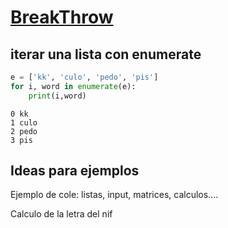# [BreakThrow](https://github.com/javacasm/Wireframe-11)

## iterar una lista con enumerate

```python
e = ['kk', 'culo', 'pedo', 'pis']
for i, word in enumerate(e):
    print(i,word)

```
```
0 kk
1 culo
2 pedo
3 pis
``` 

## Ideas para ejemplos

Ejemplo de cole: listas, input, matrices, calculos....

Calculo de la letra del nif


